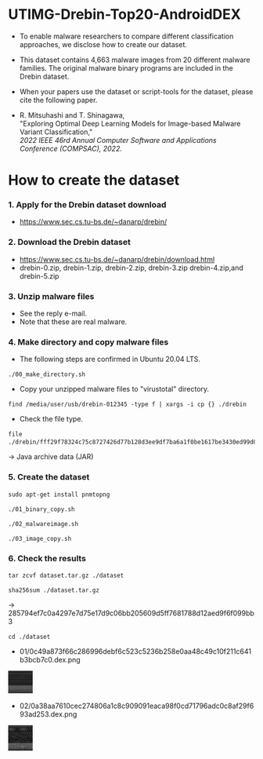 # UTIMG-Drebin-Top20-AndroidDEX

* To enable malware researchers to compare different classification approaches, we disclose how to create our dataset.

* This dataset contains 4,663 malware images from 20 different malware families. The original malware binary programs are included in the Drebin dataset. 

* When your papers use the dataset or script-tools for the dataset, please cite the following paper.

* R. Mitsuhashi and T. Shinagawa, <br>
"Exploring Optimal Deep Learning Models for Image-based Malware Variant Classification,"<br>
*2022 IEEE 46rd Annual Computer Software and Applications Conference (COMPSAC), 2022.*

# How to create the dataset
### 1. Apply for the Drebin dataset download

* https://www.sec.cs.tu-bs.de/~danarp/drebin/

### 2. Download the Drebin dataset 

* https://www.sec.cs.tu-bs.de/~danarp/drebin/download.html
* drebin-0.zip, drebin-1.zip, drebin-2.zip, drebin-3.zip drebin-4.zip,and drebin-5.zip

### 3. Unzip malware files
* See the reply e-mail.
* Note that these are real malware.

### 4. Make directory and copy malware files
* The following steps are confirmed in Ubuntu 20.04 LTS.
```
./00_make_directory.sh
```
* Copy your unzipped malware files to "virustotal" directory.
```
find /media/user/usb/drebin-012345 -type f | xargs -i cp {} ./drebin
```


* Check the file type. 
```
file ./drebin/fff29f78324c75c8727426d77b128d3ee9df7ba6a1f0be1617be3430ed99d050
```
-> Java archive data (JAR)

### 5. Create the dataset
```
sudo apt-get install pnmtopng
```
```
./01_binary_copy.sh
```
```
./02_malwareimage.sh
```
```
./03_image_copy.sh
```


### 6. Check the results
```
tar zcvf dataset.tar.gz ./dataset
```
```
sha256sum ./dataset.tar.gz
```
-> 285794ef7c0a4297e7d75e17d9c06bb205609d5ff7681788d12aed9f6f099bb3 
```
cd ./dataset
```

* 01/0c49a873f66c286996debf6c523c5236b258e0aa48c49c10f211c641b3bcb7c0.dex.png
<img src="./sample01.png" width=10%>

* 02/0a38aa7610cec274806a1c8c909091eaca98f0cd71796adc0c8af29f693ad253.dex.png
<img src="./sample02.png" width=10%>

